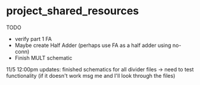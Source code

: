 # project_shared_resources

TODO
- verify part 1 FA
- Maybe create Half Adder (perhaps use FA as a half adder using no-conn)
- Finish MULT schematic

11/5 12:00pm updates:
finished schematics for all divider files -> need to test functionality (if it doesn't work msg me and I'll look through the files)



